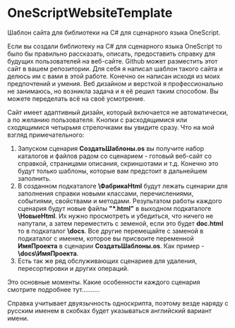 # OneScriptWebsiteTemplate
Шаблон сайта для библиотеки на C# для сценарного языка OneScript.

Если вы создали библиотеку на C# для сценарного языка OneScript то было бы правильно рассказать, описать, 
предоставить справку для будущих пользователей на веб-сайте. Github может разместить этот сайт в вашем репозитории.
Для себя я написал шаблон такого сайта и делюсь им с вами в этой работе. Конечно он написан исходя из моих предпочтений и умения. 
Веб дизайном и версткой я профессионально не занимаюсь, но возникла задача и я её решил таким способом. Вы можете переделать всё на своё усмотрение.  

Сайт имеет адаптивный дизайн, который включается не автоматически, а по желанию пользователя. Кнопки с расходящимися или сходящимися 
четырьмя стрелочками вы увидите сразу. 
Что на мой взгляд примечательного:
1. Запуском сценария **СоздатьШаблоны.os** вы получите набор каталогов и файлов радом со сценарием - готовый веб-сайт со справкой, 
страницами описания, скриншотами и т.д. Конечно это будут только шаблоны, которые вам предстоит в дальнейшем заполнить.
2. В созданном подкаталоге **\ФабрикаHtml** будут лежать сценарии для заполнения справки новыми классами, перечислениями, событиями, свойствами и методами.
Результатом работы каждого сценария будут новые файлы **"*.html"** в выходном подкаталоге **\НовыеHtml**. Их нужно просмотреть и убедиться, что ничего не напутали, 
а затем переместить с земеной, если это будет **doc.html** то в подкаталог **\docs**. Все другие перемещайте с заменой в подкаталог с именем, которое вы 
присвоите переменной **ИмяПроекта** в сценарии **СоздатьШаблоны.os**. Как пример - **\docs\ИмяПроекта**.  
3. Есть так же ряд обслуживающих сценариев для удаления, пересортировки и других операций.

Это основные моменты. Какие особенности каждого сценария смотрите подробнее тут..........

Справка учитывает двуязычность односкрипта, поэтому везде наряду с русским именем в скобках будет указываться английский вариант имени.
